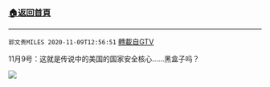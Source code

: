 ﻿###  [:house:返回首頁](https://github.com/ourhimalayas/txt)
---

`郭文贵MILES 2020-11-09T12:56:51` [轉載自GTV](https://gtv.org/web/#/UserInfo/5e596957357cc612d35a8044)

 11月9号：这就是传说中的美国的国家安全核心……黑盒子吗？

![](https://filegroup.gtv.org/cdn-cgi/image/width=600/https://filegroup.gtv.org/group4/default/20201109/12/56/0/60d97e5aa3ef6f755a1e819e9446a499.jpg)
